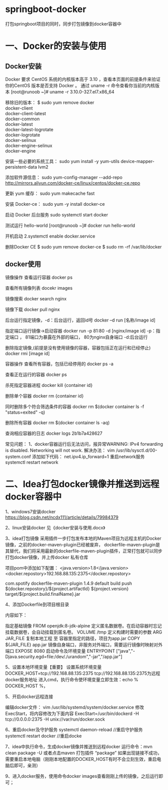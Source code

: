 # springboot-docker

打包springboot项目的同时，同步打包镜像到docker容器中

# 一、Docker的安装与使用
## Docker安装

Docker 要求 CentOS 系统的内核版本高于 3.10 ，查看本页面的前提条件来验证你的CentOS 版本是否支持 Docker 。
通过 uname -r 命令查看你当前的内核版本
[root@runoob ~]# uname -r 3.10.0-327.el7.x86_64

移除旧的版本：
$ sudo yum remove docker \
                  docker-client \
                  docker-client-latest \
                  docker-common \
                  docker-latest \
                  docker-latest-logrotate \
                  docker-logrotate \
                  docker-selinux \
                  docker-engine-selinux \
                  docker-engine


安装一些必要的系统工具：
sudo yum install -y yum-utils device-mapper-persistent-data lvm2

添加软件源信息：
sudo yum-config-manager --add-repo http://mirrors.aliyun.com/docker-ce/linux/centos/docker-ce.repo

更新 yum 缓存：
sudo yum makecache fast

安装 Docker-ce：
sudo yum -y install docker-ce

启动 Docker 后台服务
sudo systemctl start docker

测试运行 hello-world
[root@runoob ~]# docker run hello-world


开机启动
2.systemctl enable docker.service

删除Docker CE
$ sudo yum remove docker-ce
$ sudo rm -rf /var/lib/docker

## docker使用
镜像操作
查看运行容器
docker ps

查看所有镜像列表
docekr images

镜像搜索
docker search nginx

镜像下载
docker pull nginx

后台运行指定镜像，-d：后台运行，返回id号
docker –d run [名称/image id]

指定端口运行镜像->启动容器
docker run -p 81:80 -d [nginx/image id]
-p：指定端口 ， 81端口为暴露在外部的端口， 80为nginx自身端口
-d:后台运行

删除指定镜像,(前提是没有使用镜像的容器，容器包括正在运行和已经停止)
docker rmi [image id]

容器操作
查看所有容器，包括已经停用的
docker ps -a

查看正在运行的容器
docker ps

杀死指定容器进程
docker kill  {container id}

删除单个容器
docker rm {container id}

同时删除多个符合筛选条件的容器
docker rm $(docker container ls -f "status=exited" -q)

删除所有容器
docker rm $(docker container ls -aq)

查询相应容器的日志
docker logs 2b1b7a428627



常见问题：
1、docker容器运行后无法访问，报异常WARNING: IPv4 forwarding is disabled. Networking will not work.
解决办法：
vim  /usr/lib/sysctl.d/00-system.conf
添加如下代码：
net.ipv4.ip_forward=1
重启network服务
systemctl restart network



# 二、Idea打包docker镜像并推送到远程docker容器中


1、windows7安装docker
https://blog.csdn.net/ncdx111/article/details/79984379

2、linux安装docker
见《docker安装与使用.docx》


3、idea打包镜像
采用插件一步打包发布本地的Maven项目为远程主机的Docker镜像，之前的docker-maven-plugin已经被废弃， dockerfile-maven-plugin是其替代，我们将采用最新的dockerfile-maven-plugin插件，正常打包就可以同步打包docker镜像，并上传docker 私有仓库


项目pom中添加如下配置：
<properties>
    <java.version>1.8</java.version>
    <!--docker私服地址-->
    <docker.repostory>192.168.88.135:2375</docker.repostory>
</properties>

<!--docker插件-->
<plugin>
    <groupId>com.spotify</groupId>
    <artifactId>dockerfile-maven-plugin</artifactId>
    <version>1.4.9</version>
    <executions>
        <execution>
            <id>default</id>
            <!--如果package时不想用docker打包,就注释掉这个goal-->
            <goals>
                <goal>build</goal>
                <goal>push</goal>
            </goals>
        </execution>
    </executions>
    <configuration>
        <repository>${docker.repostory}/${project.artifactId}</repository>
        <!--镜像版本-->
        <tag>${project.version}</tag>
        <buildArgs>
            <!--提供参数向Dockerfile传递-->
            <JAR_FILE>target/${project.build.finalName}.jar</JAR_FILE>
        </buildArgs>
    </configuration>
</plugin>


4、添加Dockerfile到项目根目录

内容如下：

指定基础镜像
FROM openjdk:8-jdk-alpine
定义匿名数据卷。在启动容器时忘记挂载数据卷，会自动挂载到匿名卷。
VOLUME /tmp
定义构建时需要的参数
ARG JAR_FILE
复制本地工程 至 容器里指定的路径，项目为app.jar
COPY ${JAR_FILE} app.jar
镜像自身端口，非服务对外端口，需要运行镜像时映射对外端口
EXPOSE 8080
启动命令及环境变量
ENTRYPOINT ["java","-Djava.security.egd=file:/dev/./urandom","-jar","/app.jar"]

5、设置本地环境变量【重要】
设置系统环境变量
DOCKER_HOST=tcp://192.168.88.135:2375
tcp://192.168.88.135:2375为远程docker服务地址
进入cmd，执行命令使环境变量立即生效：echo % DOCKER_HOST %，


5、开启docker远程连接

编辑docker文件：
vim /usr/lib/systemd/system/docker.service
修改ExecStart，将内容修改为下面内容
ExecStart=/usr/bin/dockerd -H tcp://0.0.0.0:2375 -H unix://var/run/docker.sock


6、重启docker及守护服务
systemctl daemon-reload  //重启守护服务
systemctl restart docker //重启docke


7、idea中执行命令，生成docker镜像并推送到远程docker
运行命令：mvn clean package -U
或者点击maven 打包插件 “package”
如果出现链接不成功，需要重启本地电脑（刚刚本地配置的DOCKER_HOST有时不会立刻生效，重启电脑后即可，亲测）

9、进入docker服务，使用命令docker images查看刚刚上传的镜像，之后运行即可；
